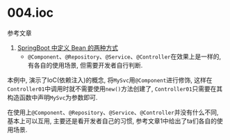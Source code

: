 # 004.ioc

参考文章

1. [SpringBoot 中定义 Bean 的两种方式](https://hacpai.com/article/1537345458325)
    - `@Component`、`@Repository`、`@Service`、`@Controller`在效果上是一样的, 有各自的使用场景, 但需要开发者自行判断.

本例中, 演示了IoC(依赖注入)的概念, 将`MySvc`用`@Component`进行修饰, 这样在`Controller01`中调用时就不需要使用`new()`方法创建了, `Controller01`只需要在其构造函数中声明`MySvc`为参数即可.

在使用上`@Component`、`@Repository`、`@Service`、`@Controller`并没有什么不同, 基本上可以互用, 主要还是看开发者自己的习惯, 参考文章1中给出了ta们各自的使用场景.

